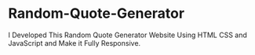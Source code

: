 # Random-Quote-Generator
I Developed This Random Quote Generator  Website Using HTML CSS and JavaScript and Make it Fully Responsive. 
